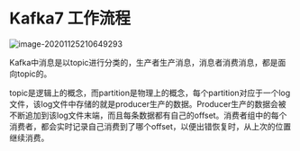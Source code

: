 # Kafka7 工作流程

![image-20201125210649293](C:\Users\Auraros\AppData\Roaming\Typora\typora-user-images\image-20201125210649293.png)

​		Kafka中消息是以topic进行分类的，生产者生产消息，消息者消费消息，都是面向topic的。

​		topic是逻辑上的概念，而partition是物理上的概念，每个partition对应于一个log文件，该log文件中存储的就是producer生产的数据。Producer生产的数据会被不断追加到该log文件末端，而且每条数据都有自己的offset。消费者组中的每个消费者，都会实时记录自己消费到了哪个offset，以便出错恢复时，从上次的位置继续消费。



